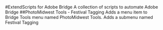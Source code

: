 #ExtendScripts for Adobe Bridge
A collection of scripts to automate Adobe Bridge
##PhotoMidwest Tools - Festival Tagging
Adds a menu item to Bridge Tools menu named PhotoMidwest Tools.
Adds a submenu named Festival Tagging
